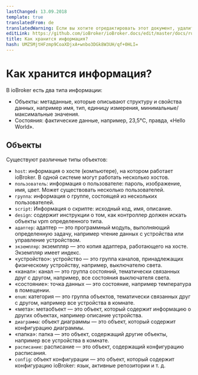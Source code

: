 ```yaml
---
lastChanged: 13.09.2018
template: true
translatedFrom: de
translatedWarning: Если вы хотите отредактировать этот документ, удалите поле «translatedFrom», в противном случае этот документ будет снова автоматически переведен
editLink: https://github.com/ioBroker/ioBroker.docs/edit/master/docs/ru/basics/objects.md
title: Как хранится информация?
hash: UMZ5MjtHFzmp9CoaXDjxA+wnbo3DGk8W3UH/qf+0HLI=
---
```

# Как хранится информация?
В ioBroker есть два типа информации:

- Объекты: метаданные, которые описывают структуру и свойства данных, например имя, тип, единицу измерения, минимальные/максимальные значения.
- Состояния: фактические данные, например, 23,5°C, правда, «Hello World».

## Объекты
Существуют различные типы объектов:

- `host`: информация о хосте (компьютере), на котором работает ioBroker. В одной системе могут работать несколько хостов.
- `пользователь`: информация о пользователе: пароль, изображение, имя, цвет. Может существовать несколько пользователей.
- `группа`: информация о группе, состоящей из нескольких пользователей.
- `script`: Информация о скрипте: исходный код, имя, описание.
- `design`: содержит инструкции о том, как контроллер должен искать объекты vpm определенного типа.
- `адаптер`: адаптер — это программный модуль, выполняющий определенную задачу, например чтение данных с устройства или управление устройством.
- `экземпляр`: экземпляр — это копия адаптера, работающего на хосте. Экземпляр имеет индекс.
- «устройство»: устройство — это группа каналов, принадлежащих физическому устройству, например, выключателю света.
- «канал»: канал — это группа состояний, тематически связанных друг с другом, например, все состояния выключателя света.
- «состояние»: точка данных — это состояние, например температура в помещении.
- `enum`: категория — это группа объектов, тематически связанных друг с другом, например все устройства в комнате.
- «мета»: метаобъект — это объект, который содержит информацию о других объектах, например описание устройства.
- `диаграмма`: объект диаграммы — это объект, который содержит конфигурацию диаграммы.
- «папка»: папка — это объект, содержащий другие объекты, например все устройства в комнате.
- `расписание`: расписание — это объект, содержащий конфигурацию расписания.
- `config`: объект конфигурации — это объект, который содержит конфигурацию ioBroker: язык, активные репозитории и т. д.
